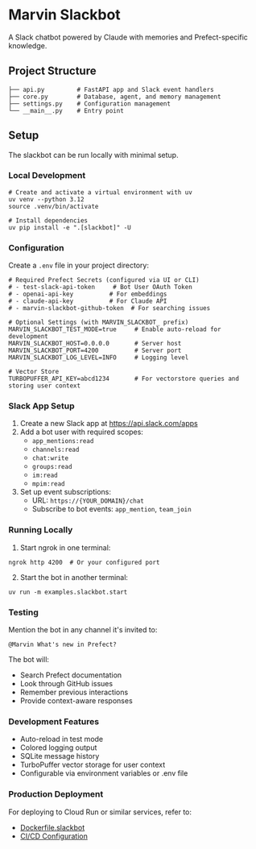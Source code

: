# Marvin Slackbot

A Slack chatbot powered by Claude with memories and Prefect-specific knowledge.

## Project Structure

```
├── api.py         # FastAPI app and Slack event handlers
├── core.py        # Database, agent, and memory management
├── settings.py    # Configuration management
└── __main__.py    # Entry point
```

## Setup

The slackbot can be run locally with minimal setup.

### Local Development

```console
# Create and activate a virtual environment with uv
uv venv --python 3.12
source .venv/bin/activate

# Install dependencies
uv pip install -e ".[slackbot]" -U
```

### Configuration

Create a `.env` file in your project directory:

```env
# Required Prefect Secrets (configured via UI or CLI)
# - test-slack-api-token     # Bot User OAuth Token
# - openai-api-key          # For embeddings
# - claude-api-key          # For Claude API
# - marvin-slackbot-github-token  # For searching issues

# Optional Settings (with MARVIN_SLACKBOT_ prefix)
MARVIN_SLACKBOT_TEST_MODE=true     # Enable auto-reload for development
MARVIN_SLACKBOT_HOST=0.0.0.0       # Server host
MARVIN_SLACKBOT_PORT=4200          # Server port
MARVIN_SLACKBOT_LOG_LEVEL=INFO     # Logging level

# Vector Store
TURBOPUFFER_API_KEY=abcd1234       # For vectorstore queries and storing user context
```

### Slack App Setup

1. Create a new Slack app at https://api.slack.com/apps
2. Add a bot user with required scopes:
   - `app_mentions:read`
   - `channels:read`
   - `chat:write`
   - `groups:read`
   - `im:read`
   - `mpim:read`
3. Set up event subscriptions:
   - URL: `https://{YOUR_DOMAIN}/chat`
   - Subscribe to bot events: `app_mention`, `team_join`

### Running Locally

1. Start ngrok in one terminal:
```console
ngrok http 4200  # Or your configured port
```

2. Start the bot in another terminal:
```console
uv run -m examples.slackbot.start
```

### Testing

Mention the bot in any channel it's invited to:
```
@Marvin What's new in Prefect?
```

The bot will:
- Search Prefect documentation
- Look through GitHub issues
- Remember previous interactions
- Provide context-aware responses

### Development Features

- Auto-reload in test mode
- Colored logging output
- SQLite message history
- TurboPuffer vector storage for user context
- Configurable via environment variables or .env file

### Production Deployment

For deploying to Cloud Run or similar services, refer to:
- [Dockerfile.slackbot](/examples/slackbot/Dockerfile.slackbot)
- [CI/CD Configuration](/.github/workflows/image-build-and-push-community.yaml)